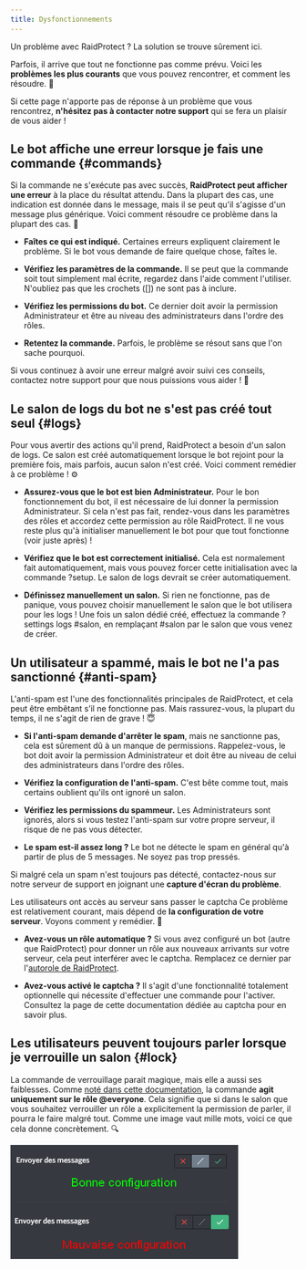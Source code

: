 ```yaml
---
title: Dysfonctionnements
---
```


Un problème avec RaidProtect ? La solution se trouve sûrement ici.

Parfois, il arrive que tout ne fonctionne pas comme prévu. Voici les **problèmes les plus courants** que vous pouvez rencontrer, et comment les résoudre. 🤗 

Si cette page n'apporte pas de réponse à un problème que vous rencontrez, **n'hésitez pas à contacter notre support** qui se fera un plaisir de vous aider !

## Le bot affiche une erreur lorsque je fais une commande {#commands}

Si la commande ne s'exécute pas avec succès, **RaidProtect peut afficher une erreur** à la place du résultat attendu. Dans la plupart des cas, une indication est donnée dans le message, mais il se peut qu'il s'agisse d'un message plus générique. Voici comment résoudre ce problème dans la plupart des cas. 🧐 

- **Faîtes ce qui est indiqué.** Certaines erreurs expliquent clairement le problème. Si le bot vous demande de faire quelque chose, faîtes le.

- **Vérifiez les paramètres de la commande.** Il se peut que la commande soit tout simplement mal écrite, regardez dans l'aide comment l'utiliser. N'oubliez pas que les crochets ([]) ne sont pas à inclure.

- **Vérifiez les permissions du bot.** Ce dernier doit avoir la permission Administrateur et être au niveau des administrateurs dans l'ordre des rôles.

- **Retentez la commande.** Parfois, le problème se résout sans que l'on sache pourquoi.

Si vous continuez à avoir une erreur malgré avoir suivi ces conseils, contactez notre support pour que nous puissions vous aider ! 🤝 

## Le salon de logs du bot ne s'est pas créé tout seul {#logs}

Pour vous avertir des actions qu'il prend, RaidProtect a besoin d'un salon de logs. Ce salon est créé automatiquement lorsque le bot rejoint pour la première fois, mais parfois, aucun salon n'est créé. Voici comment remédier à ce problème ! ⚙️ 

- **Assurez-vous que le bot est bien Administrateur.** Pour le bon fonctionnement du bot, il est nécessaire de lui donner la permission Administrateur. Si cela n'est pas fait, rendez-vous dans les paramètres des rôles et accordez cette permission au rôle RaidProtect. Il ne vous reste plus qu'à initialiser manuellement le bot pour que tout fonctionne (voir juste après) !

- **Vérifiez que le bot est correctement initialisé.** Cela est normalement fait automatiquement, mais vous pouvez forcer cette initialisation avec la commande ?setup. Le salon de logs devrait se créer automatiquement.

- **Définissez manuellement un salon.** Si rien ne fonctionne, pas de panique, vous pouvez choisir manuellement le salon que le bot utilisera pour les logs ! Une fois un salon dédié créé, effectuez la commande ?settings logs #salon, en remplaçant #salon par le salon que vous venez de créer.

## Un utilisateur a spammé, mais le bot ne l'a pas sanctionné {#anti-spam}

L'anti-spam est l'une des fonctionnalités principales de RaidProtect, et cela peut être embêtant s’il ne fonctionne pas. Mais rassurez-vous, la plupart du temps, il ne s'agit de rien de grave ! 😇 

- **Si l'anti-spam demande d'arrêter le spam**, mais ne sanctionne pas, cela est sûrement dû à un manque de permissions. Rappelez-vous, le bot doit avoir la permission Administrateur et doit être au niveau de celui des administrateurs dans l'ordre des rôles.

- **Vérifiez la configuration de l'anti-spam.** C'est bête comme tout, mais certains oublient qu'ils ont ignoré un salon.

- **Vérifiez les permissions du spammeur.** Les Administrateurs sont ignorés, alors si vous testez l'anti-spam sur votre propre serveur, il risque de ne pas vous détecter.

- **Le spam est-il assez long ?** Le bot ne détecte le spam en général qu'à partir de plus de 5 messages. Ne soyez pas trop pressés.

Si malgré cela un spam n'est toujours pas détecté, contactez-nous sur notre serveur de support en joignant une **capture d'écran du problème**.

Les utilisateurs ont accès au serveur sans passer le captcha
Ce problème est relativement courant, mais dépend de **la configuration de votre serveur**. Voyons comment y remédier. 🏥 

- **Avez-vous un rôle automatique ?** Si vous avez configuré un bot (autre que RaidProtect) pour donner un rôle aux nouveaux arrivants sur votre serveur, cela peut interférer avec le captcha. Remplacez ce dernier par l'[autorole de RaidProtect](/features/captcha#autorole). 

- **Avez-vous activé le captcha ?** Il s'agit d'une fonctionnalité totalement optionnelle qui nécessite d'effectuer une commande pour l'activer. Consultez la page de cette documentation dédiée au captcha pour en savoir plus.

## Les utilisateurs peuvent toujours parler lorsque je verrouille un salon {#lock}

La commande de verrouillage parait magique, mais elle a aussi ses faiblesses. Comme [noté dans cette documentation](/features/others#lock), la commande **agit uniquement sur le rôle @everyone**. Cela signifie que si dans le salon que vous souhaitez verrouiller un rôle a explicitement la permission de parler, il pourra le faire malgré tout. Comme une image vaut mille mots, voici ce que cela donne concrètement. 🔍 

![Capture d'écran configuration verrouillage de salon](./assets/lock-channel-messages-raidprotect.png)